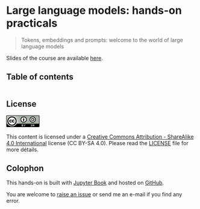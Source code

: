 # Large language models: hands-on practicals

> Tokens, embeddings and prompts: welcome to the world of large language models


Slides of the course are available [here](https://doi.org/10.5281/zenodo.13976656).


## Table of contents

```{tableofcontents}
```


## License

![](img/logo_CC-BY-SA.png)

This content is licensed under a [Creative Commons Attribution - ShareAlike 4.0 International](https://creativecommons.org/licenses/by-sa/4.0/) license (CC BY-SA 4.0). Please read the [LICENSE](../LICENSE) file for more détails.


## Colophon

This hands-on is built with [Jupyter Book](https://jupyterbook.org/en/stable/intro.html) and hosted on [GitHub](https://github.com/pierrepo/llm-practicals).

You are welcome to [raise an issue](https://github.com/pierrepo/llm-practicals/issues/new/) or send me an e-mail if you find any error.
